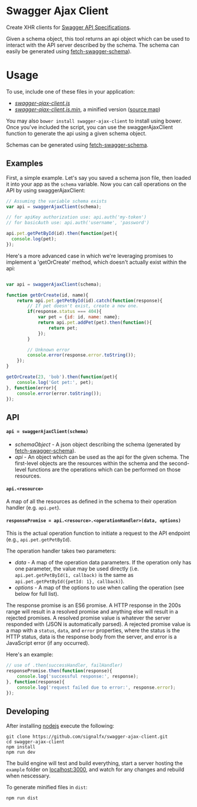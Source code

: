# Swagger Ajax Client

Create XHR clients for [Swagger API Specifications](https://github.com/wordnik/swagger-spec/blob/master/versions/1.2.md).

Given a schema object, this tool returns an api object which can be used to interact with the API server
described by the schema. The schema can easily be generated using  [fetch-swagger-schema](https://github.com/signalfx/fetch-swagger-schema)).

# Usage
To use, include one of these files in your application: 
* *[swagger-ajax-client.js](https://raw.githubusercontent.com/signalfuse/swagger-ajax-client/master/dist/swagger-ajax-client.js)*
* *[swagger-ajax-client.js.min](https://raw.githubusercontent.com/signalfuse/swagger-ajax-client/master/dist/swagger-ajax-client.min.js)*, a minified version ([source map](https://raw.githubusercontent.com/signalfuse/swagger-ajax-client/master/dist/swagger-ajax-client.min.js.map))

You may also `bower install swagger-ajax-client` to install using bower. Once you've included the script, you can use the swaggerAjaxClient function to generate the api using a given schema object.

Schemas can be generated using [fetch-swagger-schema](https://github.com/signalfuse/fetch-swagger-schema).


## Examples

First, a simple example. Let's say you saved a schema json file, then loaded it
into your app as the `schema` variable. Now you can call operations on the API
by using swaggerAjaxClient:
```javascript
// Assuming the variable schema exists
var api = swaggerAjaxClient(schema);

// for apiKey authorization use: api.auth('my-token')
// for basicAuth use: api.auth('username', 'password')

api.pet.getPetById(id).then(function(pet){
  console.log(pet);
});
```


Here's a more advanced case in which we're leveraging promises to implement a
'getOrCreate' method, which doesn't actually exist within the api:
```javascript

var api = swaggerAjaxClient(schema);

function getOrCreate(id, name){
    return api.pet.getPetById(id).catch(function(response){
        // If pet doesn't exist, create a new one.
        if(response.status === 404){
            var pet = {id: id, name: name};
            return api.pet.addPet(pet).then(function(){
                return pet;
            });
        }

        // Unknown error
        console.error(response.error.toString());
    });
}

getOrCreate(23, 'bob').then(function(pet){
    console.log('Got pet:', pet);
}, function(error){
    console.error(error.toString());
});
```

## API

#### `api = swaggerAjaxClient(schema)`
* *schemaObject* - A json object describing the schema (generated by [fetch-swagger-schema](https://github.com/signalfx/fetch-swagger-schema)).
* *api* - An object which can be used as the api for the given schema. The first-level objects are the resources within the schema and the second-level functions are the operations which can be performed on those resources.

#### `api.<resource>`
A map of all the resources as defined in the schema to their operation handler (e.g. `api.pet`).

#### `responsePromise = api.<resource>.<operationHandler>(data, options)`
This is the actual operation function to initiate a request to the API endpoint (e.g., `api.pet.getPetById`).

The operation handler takes two parameters:
* *data* - A map of the operation data parameters. If the operation only has one parameter, the value may be used directly (i.e. `api.pet.getPetById(1, callback)` is the same as `api.pet.getPetById({petId: 1}, callback)`).
* *options* - A map of the options to use when calling the operation (see below for full list).

The response promise is an ES6 promise. A HTTP response in the 200s range will result
in a resolved promise and anything else will result in a rejected promises. A resolved
promise value is whatever the server responded with (JSON is automatically parsed).  A
rejected promise value is a map with a `status`, `data`, and `error` properties, where
the status is the HTTP status, data is the response body from the server, and error
is a JavaScript error (if any occurred).

Here's an example:
```javascript
// use of .then(successHandler, failHandler)
responsePromise.then(function(response){
    console.log('successful response:', response);
}, function(response){
    console.log('request failed due to error:', response.error);
});
```

## Developing
After installing [nodejs](http://nodejs.org) execute the following:

```shell
git clone https://github.com/signalfx/swagger-ajax-client.git
cd swagger-ajax-client
npm install
npm run dev
```
The build engine will test and build everything, start a server hosting the `example` folder on [localhost:3000](http://localhost:3000), and watch for any changes and rebuild when nescessary.

To generate minified files in `dist`:
```shell
npm run dist
```

